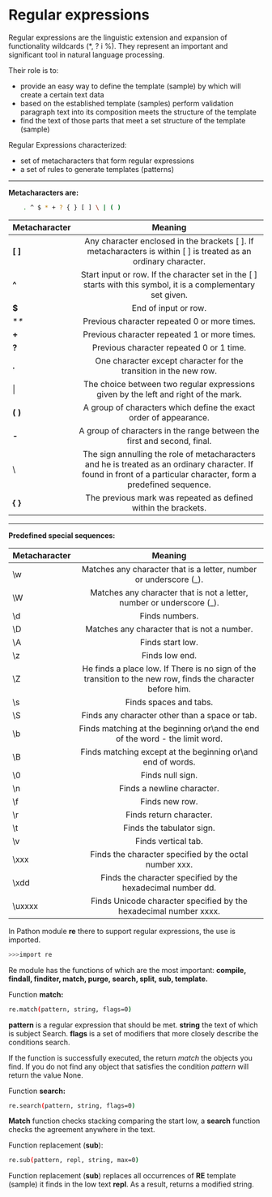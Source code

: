 Regular expressions
===================


Regular expressions are the linguistic extension and expansion of functionality wildcards (*, ? i %). They represent an important and significant tool in natural language processing.

Their role is to:
 - provide an easy way to define the template (sample) by which will create a certain text data
 - based on the established template (samples) perform validation paragraph text into its composition meets the structure of the template
 - find the text of those parts that meet a set structure of the template (sample)

Regular Expressions characterized:
 - set of metacharacters that form regular expressions
 - a set of rules to generate templates (patterns)


___________________

**Metacharacters are:**

```bash
    . ^ $ * + ? { } [ ] \ | ( )
```

| Metacharacter     | Meaning       |
|--------|:----------------------------------------------------------------------------------------------------------------------------------------------------------:|
| **[ ]**| Any character enclosed in the brackets [ ]. If metacharacters is within [ ] is treated as an ordinary character.|
| **^** | Start input or row. If the character set in the [ ] starts with this symbol, it is a complementary set given.|
| **$** | End of input or row.|
| **\** | Previous character repeated 0 or more times.|
| **+** | Previous character repeated 1 or more times.|
| **?** | Previous character repeated 0 or 1 time. |
| **.** | One character except  character for the transition in the new row.|
| \| | The choice between two regular expressions given by the left and right of the mark.|
| **( )** | A group of characters which define the exact order of appearance.|
| **-** | A group of characters in the range between the first and second, final.|
| \ | The sign annulling the role of metacharacters and he is treated as an ordinary character.  If found in front of a particular character, form a predefined sequence.|
| **{ }** | The previous mark was repeated as defined within the brackets.|





_____________________________

**Predefined special sequences:**

| Metacharacter | Meaning |
|-----|:----------------------------------------------------------------:|
| \w | Matches any character that is a letter, number or underscore (_).|
| \W  | Matches any character that is not a letter, number or underscore (_).|
| \d | Finds numbers.|
| \D | Matches any character that is not a number.|
| \A | Finds start low.|
| \z | Finds low end.|
| \Z | He finds a place low. If There is no sign of the transition to the new row, finds the character before him.|
| \s | Finds spaces and tabs.|
| \S |Finds any character other than a space or tab.|
| \b | Finds matching at the beginning or\and the end of the word - the limit word.|
| \B | Finds matching except at the beginning or\and end of words.|
| \0 | Finds null sign.|
| \n | Finds a newline character.|
| \f | Finds new row.|
| \r | Finds return character.|
| \t | Finds the tabulator sign.|
| \v | Finds vertical tab.|
| \xxx | Finds the character specified by the octal number xxx.|
| \xdd | Finds the character specified by the hexadecimal number dd.|
| \uxxxx | Finds Unicode character specified by the hexadecimal number xxxx.|

In Pathon module **re** there to support regular expressions, the use is imported.
```bash
>>>import re
```
Re module has the functions of which are the most important:
**compile, findall, finditer, match, purge, search, split, sub, template.**


Function **match:**
```bash
re.match(pattern, string, flags=0)
```

**pattern** is a regular expression that should be met.
**string** the text of which is subject Search.
**flags** is a set of modifiers that more closely describe the conditions search.


If the function is successfully executed, the return *match* the objects you find. If you do not find any object that satisfies the condition *pattern* will return the value None.

Function **search:**
```bash
re.search(pattern, string, flags=0)
```

**Match** function checks stacking comparing the start low, a **search** function checks the agreement anywhere in the text.


Function replacement (**sub**):
```bash
re.sub(pattern, repl, string, max=0)
```

Function replacement (**sub**) replaces all occurrences of **RE** template (sample) it finds in the low text **repl**. As a result, returns a modified string.

